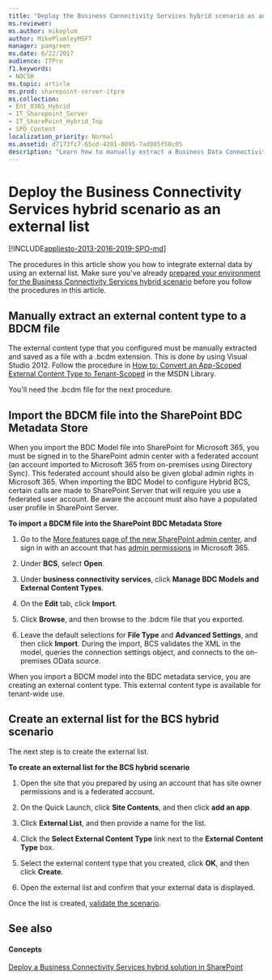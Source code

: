 ```yaml
---
title: "Deploy the Business Connectivity Services hybrid scenario as an external list"
ms.reviewer: 
ms.author: mikeplum
author: MikePlumleyMSFT
manager: pamgreen
ms.date: 6/22/2017
audience: ITPro
f1.keywords:
- NOCSH
ms.topic: article
ms.prod: sharepoint-server-itpro
ms.collection:
- Ent_O365_Hybrid
- IT_Sharepoint_Server
- IT_SharePoint_Hybrid_Top
- SPO_Content
localization_priority: Normal
ms.assetid: d7173fc7-65cd-4201-8095-7ad805f50c95
description: "Learn how to manually extract a Business Data Connectivity model, import the model into SharePoint for Microsoft 365, and manually create an external list to surface the on-premises data."
---
```


# Deploy the Business Connectivity Services hybrid scenario as an external list

[!INCLUDE[appliesto-2013-2016-2019-SPO-md](../includes/appliesto-2013-2016-2019-SPO-md.md)]
  
The procedures in this article show you how to integrate external data by using an external list. Make sure you've already [prepared your environment for the Business Connectivity Services hybrid scenario](prepare-your-environment.md) before you follow the procedures in this article. 
  
## Manually extract an external content type to a BDCM file

The external content type that you configured must be manually extracted and saved as a file with a .bcdm extension. This is done by using Visual Studio 2012. Follow the procedure in [How to: Convert an App-Scoped External Content Type to Tenant-Scoped](https://go.microsoft.com/fwlink/?LinkId=290983) in the MSDN Library. 
  
You'll need the .bcdm file for the next procedure.
  
## Import the BDCM file into the SharePoint BDC Metadata Store

When you import the BDC Model file into SharePoint for Microsoft 365, you must be signed in to the SharePoint admin center with a federated account (an account imported to Microsoft 365 from on-premises using Directory Sync). This federated account should also be given global admin rights in Microsoft 365. When importing the BDC Model to configure Hybrid BCS, certain calls are made to SharePoint Server that will require you use a federated user account. Be aware the account must also have a populated user profile in SharePoint Server.
  
 **To import a BDCM file into the SharePoint BDC Metadata Store**
  
1. Go to the [More features page of the new SharePoint admin center](https://admin.microsoft.com/sharepoint?page=classicfeatures&modern=true), and sign in with an account that has [admin permissions](/sharepoint/sharepoint-admin-role) in Microsoft 365. 

2. Under **BCS**, select **Open**.
    
3. Under **business connectivity services**, click **Manage BDC Models and External Content Types**.
    
4. On the **Edit** tab, click **Import**.
    
5. Click **Browse**, and then browse to the .bdcm file that you exported.
    
6. Leave the default selections for **File Type** and **Advanced Settings**, and then click **Import**. During the import, BCS validates the XML in the model, queries the connection settings object, and connects to the on-premises OData source.
    
When you import a BDCM model into the BDC metadata service, you are creating an external content type. This external content type is available for tenant-wide use.
  
## Create an external list for the BCS hybrid scenario

The next step is to create the external list.
  
 **To create an external list for the BCS hybrid scenario**
  
1. Open the site that you prepared by using an account that has site owner permissions and is a federated account.
    
2. On the Quick Launch, click **Site Contents**, and then click **add an app**.
    
3. Click **External List**, and then provide a name for the list.
    
4. Click the **Select External Content Type** link next to the **External Content Type** box. 
    
5. Select the external content type that you created, click **OK**, and then click **Create**.
    
6. Open the external list and confirm that your external data is displayed.
    
Once the list is created, [validate the scenario](validate-the-hybrid-scenario.md).
  
## See also

#### Concepts

[Deploy a Business Connectivity Services hybrid solution in SharePoint](deploy-a-business-connectivity-services-hybrid-solution.md)

